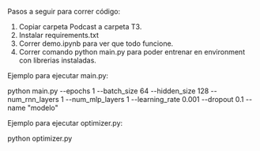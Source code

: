 Pasos a seguir para correr código:
1. Copiar carpeta Podcast a carpeta T3.
2. Instalar requirements.txt 
3. Correr demo.ipynb para ver que todo funcione.
4. Correr comando python main.py para poder entrenar en environment con librerias instaladas.

Ejemplo para ejecutar main.py:

python main.py --epochs 1 --batch_size 64 --hidden_size 128 --num_rnn_layers 1 --num_mlp_layers 1 --learning_rate 0.001 --dropout 0.1 --name "modelo"

Ejemplo para ejecutar optimizer.py:

python optimizer.py